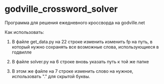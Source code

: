 # godville_crossword_solver
Программа для решения ежедневного кроссворда на godville.net

Как использовать:

1) В файле get_data.py на 22 строке изменить изменить fp на путь, в который нужно сохранять все возможные слова, использующиеся в годвилле

2) В файле solver.py на 6 строке вновь указать путь к той же папке

3) В этом же файле на 7 строке изменить слово на нужное, использовать "." для скрытой буквы.
